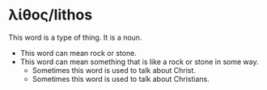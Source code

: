 # λίθος/lithos
This word is a type of thing. It is a noun.

* This word can mean rock or stone. 
* This word can mean something that is like a rock or stone in some way.
    * Sometimes this word is used to talk about Christ.
    * Sometimes this word is used to talk about Christians. 
